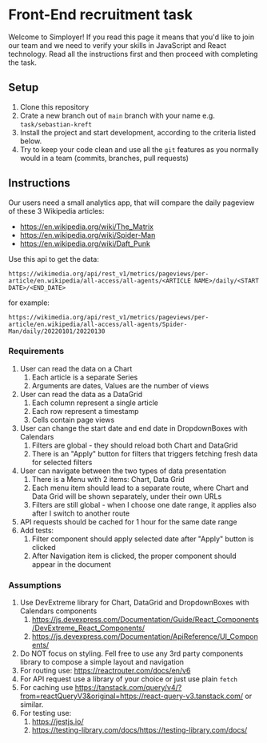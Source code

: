 # Front-End recruitment task
Welcome to Simployer! If you read this page it means that you'd like to join our team and we need to verify your skills in JavaScript and React technology. Read all the instructions first and then proceed with completing the task.

## Setup
1. Clone this repository
2. Crate a new branch out of `main` branch with your name e.g. `task/sebastian-kreft`
3. Install the project and start development, according to the criteria listed below.
4. Try to keep your code clean and use all the `git` features as you normally would in a team (commits, branches, pull requests)

## Instructions
Our users need a small analytics app, that will compare the daily pageview of these 3 Wikipedia articles:
 - https://en.wikipedia.org/wiki/The_Matrix
 - https://en.wikipedia.org/wiki/Spider-Man
 - https://en.wikipedia.org/wiki/Daft_Punk

Use this api to get the data:

```http request
https://wikimedia.org/api/rest_v1/metrics/pageviews/per-article/en.wikipedia/all-access/all-agents/<ARTICLE NAME>/daily/<START DATE>/<END_DATE>
```

for example:
```http request
https://wikimedia.org/api/rest_v1/metrics/pageviews/per-article/en.wikipedia/all-access/all-agents/Spider-Man/daily/20220101/20220130
```

### Requirements
1. User can read the data on a Chart
   1. Each article is a separate Series
   2. Arguments are dates, Values are the number of views
2. User can read the data as a DataGrid
   1. Each column represent a single article
   2. Each row represent a timestamp
   3. Cells contain page views
3. User can change the start date and end date in DropdownBoxes with Calendars
   1. Filters are global - they should reload both Chart and DataGrid
   2. There is an "Apply" button for filters that triggers fetching fresh data for selected filters
4. User can navigate between the two types of data presentation
   1. There is a Menu with 2 items: Chart, Data Grid
   2. Each menu item should lead to a separate route, where Chart and Data Grid will be shown separately, under their own URLs
   3. Filters are still global - when I choose one date range, it applies also after I switch to another route
5. API requests should be cached for 1 hour for the same date range
6. Add tests:
   1. Filter component should apply selected date after "Apply" button is clicked
   2. After Navigation item is clicked, the proper component should appear in the document

### Assumptions
   1. Use DevExtreme library for Chart, DataGrid and DropdownBoxes with Calendars components
      1. https://js.devexpress.com/Documentation/Guide/React_Components/DevExtreme_React_Components/
      2. https://js.devexpress.com/Documentation/ApiReference/UI_Components/
   2. Do NOT focus on styling. Fell free to use any 3rd party components library to compose a simple layout and navigation
   3. For routing use: https://reactrouter.com/docs/en/v6
   4. For API request use a library of your choice or just use plain `fetch`
   5. For caching use https://tanstack.com/query/v4/?from=reactQueryV3&original=https://react-query-v3.tanstack.com/ or similar.
   6. For testing use:
      1. https://jestjs.io/
      2. https://testing-library.com/docs/https://testing-library.com/docs/